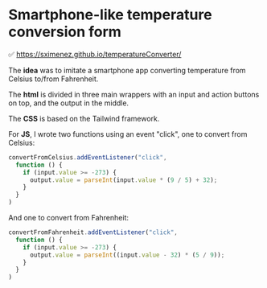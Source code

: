 # Smartphone-like temperature conversion form

✅ https://sximenez.github.io/temperatureConverter/


The **idea** was to imitate a smartphone app converting temperature from Celsius to/from Fahrenheit.

The **html** is divided in three main wrappers with an input and action buttons on top, and the output in the middle.

The **CSS** is based on the Tailwind framework.

For **JS**, I wrote two functions using an event "click", one to convert from Celsius:

```Javascript
convertFromCelsius.addEventListener("click",
  function () {
    if (input.value >= -273) {
      output.value = parseInt(input.value * (9 / 5) + 32);
    }
  }
)
```

And one to convert from Fahrenheit:

```Javascript
convertFromFahrenheit.addEventListener("click",
  function () {
    if (input.value >= -273) {
      output.value = parseInt((input.value - 32) * (5 / 9));
    }
  }
)
```
